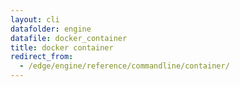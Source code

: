 ```yaml
---
layout: cli
datafolder: engine
datafile: docker_container
title: docker container
redirect_from:
  - /edge/engine/reference/commandline/container/
---
```

